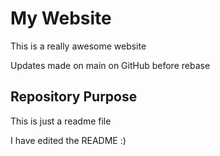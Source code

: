 # My Website

This is a really awesome website

Updates made on main on GitHub before rebase


## Repository Purpose

This is just a readme file

I have edited the README :)







